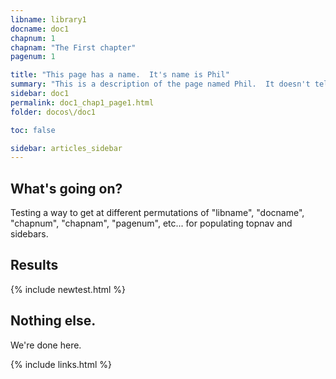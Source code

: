 ```yaml
---
libname: library1
docname: doc1
chapnum: 1
chapnam: "The First chapter"
pagenum: 1

title: "This page has a name.  It's name is Phil"
summary: "This is a description of the page named Phil.  It doesn't tell you much, and you shouldn't trust what it does tell you."
sidebar: doc1
permalink: doc1_chap1_page1.html
folder: docos\/doc1

toc: false

sidebar: articles_sidebar
---
```


## What's going on?

Testing a way to get at different permutations of "libname", "docname", "chapnum", "chapnam", "pagenum", etc... for populating topnav and sidebars.

## Results

{% include newtest.html %}


## Nothing else.

We're done here.



{% include links.html %}